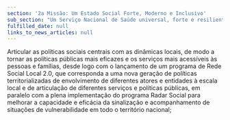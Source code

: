 ```yaml
---
section: '2a Missão: Um Estado Social Forte, Moderno e Inclusivo'
sub_section: "Um Serviço Nacional de Saúde universal, forte e resiliente"
fulfilled_date: null
links_to_news_articles: null
---
```


Articular as políticas sociais centrais com as dinâmicas locais, de modo a tornar as políticas públicas mais eficazes e os serviços mais acessíveis às pessoas e famílias, desde logo com o lançamento de um programa de Rede Social Local 2.0, que corresponda a uma nova geração de políticas territorializadas de envolvimento de diferentes atores e entidades à escala local e de articulação de diferentes serviços e políticas públicas, em paralelo com a plena implementação do programa Radar Social para melhorar a capacidade e eficácia da sinalização e acompanhamento de situações de vulnerabilidade em todo o território nacional;